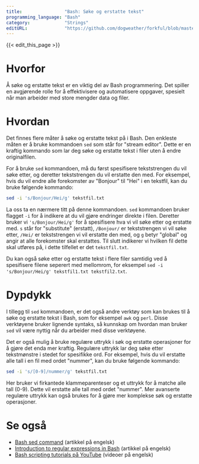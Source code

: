 ```yaml
---
title:                "Bash: Søke og erstatte tekst"
programming_language: "Bash"
category:             "Strings"
editURL:              "https://github.com/dogweather/forkful/blob/master/content/no/bash/searching-and-replacing-text.md"
---
```


{{< edit_this_page >}}

# Hvorfor
Å søke og erstatte tekst er en viktig del av Bash programmering. Det spiller en avgjørende rolle for å effektivisere og automatisere oppgaver, spesielt når man arbeider med store mengder data og filer.

# Hvordan
Det finnes flere måter å søke og erstatte tekst på i Bash. Den enkleste måten er å bruke kommandoen `sed` som står for "stream editor". Dette er en kraftig kommando som lar deg søke og erstatte tekst i filer uten å endre originalfilen. 

For å bruke `sed` kommandoen, må du først spesifisere tekststrengen du vil søke etter, og deretter tekststrengen du vil erstatte den med. For eksempel, hvis du vil endre alle forekomster av "Bonjour" til "Hei" i en tekstfil, kan du bruke følgende kommando:

```Bash
sed -i 's/Bonjour/Hei/g' tekstfil.txt
```

La oss ta en nærmere titt på denne kommandoen. `sed` kommandoen bruker flagget `-i` for å indikere at du vil gjøre endringer direkte i filen. Deretter bruker vi `'s/Bonjour/Hei/g'` for å spesifisere hva vi vil søke etter og erstatte med. `s` står for "substitute" (erstatt), `/Bonjour/` er tekststrengen vi vil søke etter, `/Hei/` er tekststrengen vi vil erstatte den med, og `g` betyr "global" og angir at alle forekomster skal erstattes. Til slutt indikerer vi hvilken fil dette skal utføres på, i dette tilfellet er det `tekstfil.txt`.

Du kan også søke etter og erstatte tekst i flere filer samtidig ved å spesifisere filene seperert med mellomrom, for eksempel `sed -i 's/Bonjour/Hei/g' tekstfil1.txt tekstfil2.txt`.

# Dypdykk
I tillegg til `sed` kommandoen, er det også andre verktøy som kan brukes til å søke og erstatte tekst i Bash, som for eksempel `awk` og `perl`. Disse verktøyene bruker lignende syntaks, så kunnskap om hvordan man bruker `sed` vil være nyttig når du arbeider med disse verktøyene.

Det er også mulig å bruke regulære uttrykk i søk og erstatte operasjoner for å gjøre det enda mer kraftig. Regulære uttrykk lar deg søke etter tekstmønstre i stedet for spesifikke ord. For eksempel, hvis du vil erstatte alle tall i en fil med ordet "nummer", kan du bruke følgende kommando:

```Bash
sed -i 's/[0-9]/nummer/g' tekstfil.txt
```

Her bruker vi firkantede klammeparenteser og et uttrykk for å matche alle tall (0-9). Dette vil erstatte alle tall med ordet "nummer". Mer avanserte regulære uttrykk kan også brukes for å gjøre mer komplekse søk og erstatte operasjoner.

# Se også
- [Bash sed command](https://www.geeksforgeeks.org/sed-command-in-linux-unix-with-examples/) (artikkel på engelsk)
- [Introduction to regular expressions in Bash](https://www.linuxjournal.com/content/bash-regular-expressions) (artikkel på engelsk)
- [Bash scripting tutorials på YouTube](https://www.youtube.com/playlist?list=PLf-PXVd8LLvjIzULMtVoj9OqQ8XxichST) (videoer på engelsk)